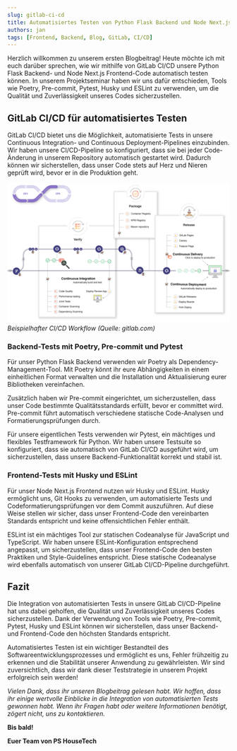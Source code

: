 ```yaml
---
slug: gitlab-ci-cd
title: Automatisiertes Testen von Python Flask Backend und Node Next.js Frontend mit GitLab CI/CD
authors: jan
tags: [Frontend, Backend, Blog, GitLab, CI/CD]
---
```


Herzlich willkommen zu unserem ersten Blogbeitrag! Heute möchte ich mit euch darüber sprechen, wie wir mithilfe von GitLab CI/CD unsere Python Flask Backend- und Node Next.js Frontend-Code automatisch testen können. In unserem Projektseminar haben wir uns dafür entschieden, Tools wie Poetry, Pre-commit, Pytest, Husky und ESLint zu verwenden, um die Qualität und Zuverlässigkeit unseres Codes sicherzustellen.

## GitLab CI/CD für automatisiertes Testen

GitLab CI/CD bietet uns die Möglichkeit, automatisierte Tests in unsere Continuous Integration- und Continuous Deployment-Pipelines einzubinden. Wir haben unsere CI/CD-Pipeline so konfiguriert, dass sie bei jeder Code-Änderung in unserem Repository automatisch gestartet wird. Dadurch können wir sicherstellen, dass unser Code stets auf Herz und Nieren geprüft wird, bevor er in die Produktion geht.

![Workflow](./workflow.png)
_Beispielhafter CI/CD Workflow (Quelle: gitlab.com)_

### Backend-Tests mit Poetry, Pre-commit und Pytest

Für unser Python Flask Backend verwenden wir Poetry als Dependency-Management-Tool. Mit Poetry könnt ihr eure Abhängigkeiten in einem einheitlichen Format verwalten und die Installation und Aktualisierung eurer Bibliotheken vereinfachen.

Zusätzlich haben wir Pre-commit eingerichtet, um sicherzustellen, dass unser Code bestimmte Qualitätsstandards erfüllt, bevor er committet wird. Pre-commit führt automatisch verschiedene statische Code-Analysen und Formatierungsprüfungen durch.

Für unsere eigentlichen Tests verwenden wir Pytest, ein mächtiges und flexibles Testframework für Python. Wir haben unsere Testsuite so konfiguriert, dass sie automatisch von GitLab CI/CD ausgeführt wird, um sicherzustellen, dass unsere Backend-Funktionalität korrekt und stabil ist.

### Frontend-Tests mit Husky und ESLint

Für unser Node Next.js Frontend nutzen wir Husky und ESLint. Husky ermöglicht uns, Git Hooks zu verwenden, um automatisierte Tests und Codeformatierungsprüfungen vor dem Commit auszuführen. Auf diese Weise stellen wir sicher, dass unser Frontend-Code den vereinbarten Standards entspricht und keine offensichtlichen Fehler enthält.

ESLint ist ein mächtiges Tool zur statischen Codeanalyse für JavaScript und TypeScript. Wir haben unsere ESLint-Konfiguration entsprechend angepasst, um sicherzustellen, dass unser Frontend-Code den besten Praktiken und Style-Guidelines entspricht. Diese statische Codeanalyse wird ebenfalls automatisch von unserer GitLab CI/CD-Pipeline durchgeführt.

## Fazit

Die Integration von automatisierten Tests in unsere GitLab CI/CD-Pipeline hat uns dabei geholfen, die Qualität und Zuverlässigkeit unseres Codes sicherzustellen. Dank der Verwendung von Tools wie Poetry, Pre-commit, Pytest, Husky und ESLint können wir sicherstellen, dass unser Backend- und Frontend-Code den höchsten Standards entspricht.

Automatisiertes Testen ist ein wichtiger Bestandteil des Softwareentwicklungsprozesses und ermöglicht es uns, Fehler frühzeitig zu erkennen und die Stabilität unserer Anwendung zu gewährleisten. Wir sind zuversichtlich, dass wir dank dieser Teststrategie in unserem Projekt erfolgreich sein werden!

_Vielen Dank, dass ihr unseren Blogbeitrag gelesen habt. Wir hoffen, dass ihr einige wertvolle Einblicke in die Integration von automatisierten Tests gewonnen habt. Wenn ihr Fragen habt oder weitere Informationen benötigt, zögert nicht, uns zu kontaktieren._

**Bis bald!**

**Euer Team von PS HouseTech**
